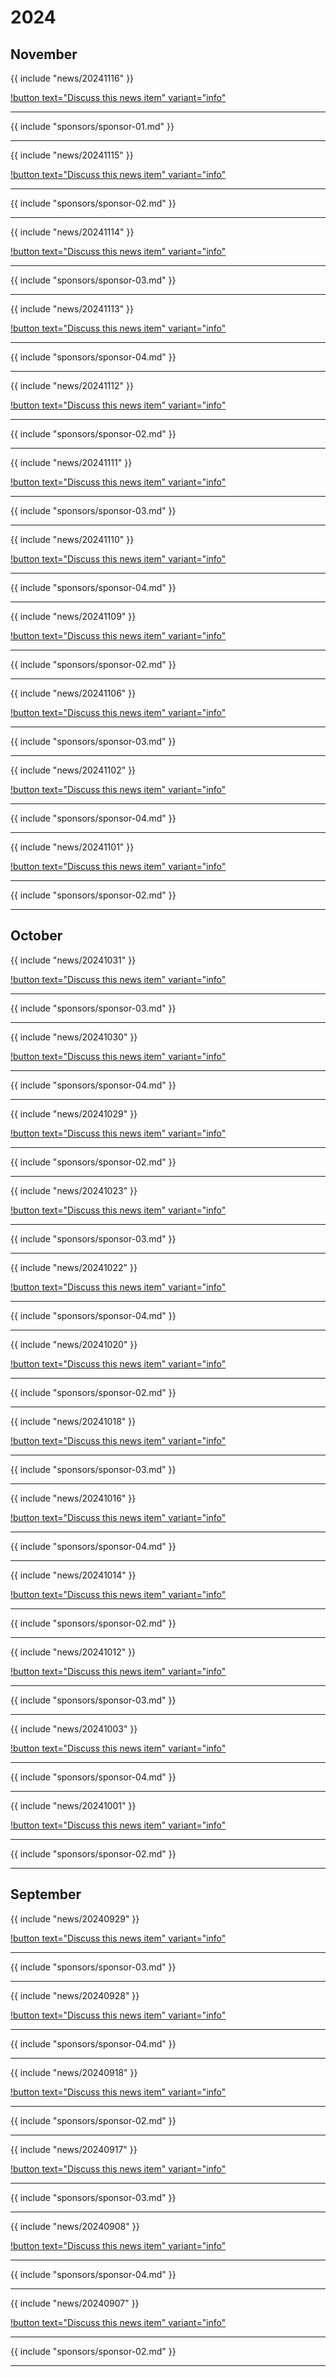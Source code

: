 # 2024
## November

{{ include "news/20241116" }}

[!button text="Discuss this news item" variant="info"](news/20241116/#discuss-this-page)

---

{{ include "sponsors/sponsor-01.md" }}

---

{{ include "news/20241115" }}

[!button text="Discuss this news item" variant="info"](news/20241115/#discuss-this-page)

---

{{ include "sponsors/sponsor-02.md" }}

---

{{ include "news/20241114" }}

[!button text="Discuss this news item" variant="info"](news/20241114/#discuss-this-page)

---

{{ include "sponsors/sponsor-03.md" }}

---

{{ include "news/20241113" }}

[!button text="Discuss this news item" variant="info"](news/20241113/#discuss-this-page)

---

{{ include "sponsors/sponsor-04.md" }}

---

{{ include "news/20241112" }}

[!button text="Discuss this news item" variant="info"](news/20241112/#discuss-this-page)

---

{{ include "sponsors/sponsor-02.md" }}

---

{{ include "news/20241111" }}

[!button text="Discuss this news item" variant="info"](news/20241111/#discuss-this-page)

---

{{ include "sponsors/sponsor-03.md" }}

---

{{ include "news/20241110" }}

[!button text="Discuss this news item" variant="info"](news/20241110/#discuss-this-page)

---

{{ include "sponsors/sponsor-04.md" }}

---

{{ include "news/20241109" }}

[!button text="Discuss this news item" variant="info"](news/20241109/#discuss-this-page)

---

{{ include "sponsors/sponsor-02.md" }}

---

{{ include "news/20241106" }}

[!button text="Discuss this news item" variant="info"](news/20241106/#discuss-this-page)

---

{{ include "sponsors/sponsor-03.md" }}

---

{{ include "news/20241102" }}

[!button text="Discuss this news item" variant="info"](news/20241102/#discuss-this-page)

---

{{ include "sponsors/sponsor-04.md" }}

---

{{ include "news/20241101" }}

[!button text="Discuss this news item" variant="info"](news/20241101/#discuss-this-page)

---

{{ include "sponsors/sponsor-02.md" }}

---

## October

{{ include "news/20241031" }}

[!button text="Discuss this news item" variant="info"](news/20241031/#discuss-this-page)

---

{{ include "sponsors/sponsor-03.md" }}

---

{{ include "news/20241030" }}

[!button text="Discuss this news item" variant="info"](news/20241030/#discuss-this-page)

---

{{ include "sponsors/sponsor-04.md" }}

---

{{ include "news/20241029" }}

[!button text="Discuss this news item" variant="info"](news/20241029/#discuss-this-page)

---

{{ include "sponsors/sponsor-02.md" }}

---

{{ include "news/20241023" }}

[!button text="Discuss this news item" variant="info"](news/20241023/#discuss-this-page)

---

{{ include "sponsors/sponsor-03.md" }}

---

{{ include "news/20241022" }}

[!button text="Discuss this news item" variant="info"](news/20241022/#discuss-this-page)

---

{{ include "sponsors/sponsor-04.md" }}

---

{{ include "news/20241020" }}

[!button text="Discuss this news item" variant="info"](news/20241020/#discuss-this-page)

---

{{ include "sponsors/sponsor-02.md" }}

---

{{ include "news/20241018" }}

[!button text="Discuss this news item" variant="info"](news/20241018/#discuss-this-page)

---

{{ include "sponsors/sponsor-03.md" }}

---

{{ include "news/20241016" }}

[!button text="Discuss this news item" variant="info"](news/20241016/#discuss-this-page)

---

{{ include "sponsors/sponsor-04.md" }}

---

{{ include "news/20241014" }}

[!button text="Discuss this news item" variant="info"](news/20241014/#discuss-this-page)

---

{{ include "sponsors/sponsor-02.md" }}

---

{{ include "news/20241012" }}

[!button text="Discuss this news item" variant="info"](news/20241012/#discuss-this-page)

---

{{ include "sponsors/sponsor-03.md" }}

---

{{ include "news/20241003" }}

[!button text="Discuss this news item" variant="info"](news/20241003/#discuss-this-page)

---

{{ include "sponsors/sponsor-04.md" }}

---

{{ include "news/20241001" }}

[!button text="Discuss this news item" variant="info"](news/20241001/#discuss-this-page)

---

{{ include "sponsors/sponsor-02.md" }}

---

## September

{{ include "news/20240929" }}

[!button text="Discuss this news item" variant="info"](news/20240929/#discuss-this-page)

---

{{ include "sponsors/sponsor-03.md" }}

---

{{ include "news/20240928" }}

[!button text="Discuss this news item" variant="info"](news/20240928/#discuss-this-page)

---

{{ include "sponsors/sponsor-04.md" }}

---

{{ include "news/20240918" }}

[!button text="Discuss this news item" variant="info"](news/20240918/#discuss-this-page)

---

{{ include "sponsors/sponsor-02.md" }}

---

{{ include "news/20240917" }}

[!button text="Discuss this news item" variant="info"](news/20240917/#discuss-this-page)

---

{{ include "sponsors/sponsor-03.md" }}

---

{{ include "news/20240908" }}

[!button text="Discuss this news item" variant="info"](news/20240908/#discuss-this-page)

---

{{ include "sponsors/sponsor-04.md" }}

---

{{ include "news/20240907" }}

[!button text="Discuss this news item" variant="info"](news/20240907/#discuss-this-page)

---

{{ include "sponsors/sponsor-02.md" }}

---

